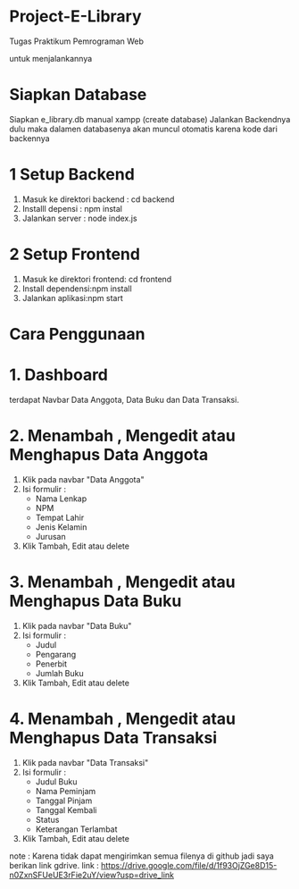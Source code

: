# Project-E-Library
Tugas Praktikum Pemrograman Web

untuk menjalankannya
# Siapkan Database
Siapkan e_library.db manual xampp (create database)
Jalankan Backendnya dulu maka dalamen databasenya akan muncul otomatis karena kode dari backennya

# 1 Setup Backend
1. Masuk ke direktori backend : cd backend
2. Installl depensi : npm instal
3. Jalankan server : node index.js

# 2 Setup Frontend
1. Masuk ke direktori frontend: cd frontend
2. Install dependensi:npm install
3. Jalankan aplikasi:npm start

# Cara Penggunaan
# 1. Dashboard
 terdapat Navbar Data Anggota, Data Buku dan Data Transaksi.

# 2. Menambah , Mengedit atau Menghapus Data Anggota
1. Klik pada navbar "Data Anggota"
2. Isi formulir :
   - Nama Lenkap
   - NPM
   - Tempat Lahir
   - Jenis Kelamin
   - Jurusan
3. Klik Tambah, Edit atau delete

# 3. Menambah , Mengedit atau Menghapus Data Buku
1. Klik pada navbar "Data Buku"
2. Isi formulir :
   - Judul
   - Pengarang
   - Penerbit
   - Jumlah Buku
3. Klik Tambah, Edit atau delete

# 4. Menambah , Mengedit atau Menghapus Data Transaksi
1. Klik pada navbar "Data Transaksi"
2. Isi formulir :
   - Judul Buku
   - Nama Peminjam
   - Tanggal Pinjam
   - Tanggal Kembali
   - Status
   - Keterangan Terlambat
3. Klik Tambah, Edit atau delete


note : Karena tidak dapat mengirimkan semua filenya di github jadi saya berikan link gdrive.
link : https://drive.google.com/file/d/1f93OjZGe8D15-n0ZxnSFUeUE3rFie2uY/view?usp=drive_link
